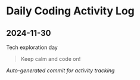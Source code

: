 # Daily Coding Activity Log

## 2024-11-30

Tech exploration day

> Keep calm and code on!

*Auto-generated commit for activity tracking*
